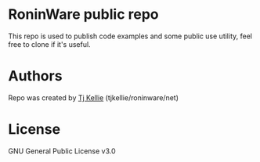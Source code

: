 
RoninWare public repo
=======

This repo is used to publish code examples and some public use utility, feel free to clone if it's useful.

Authors
=======

Repo was created by [Tj Kellie](http://www.roninware.net) (tjkellie/roninware/net)

License
=======
GNU General Public License v3.0
